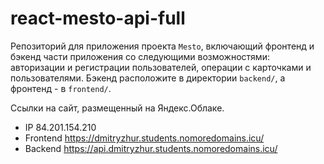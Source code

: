 # react-mesto-api-full
Репозиторий для приложения проекта `Mesto`, включающий фронтенд и бэкенд части приложения со следующими возможностями: авторизации и регистрации пользователей, операции с карточками и пользователями. Бэкенд расположите в директории `backend/`, а фронтенд - в `frontend/`. 
  
Ссылки на сайт, размещенный на Яндекс.Облаке.
* IP 84.201.154.210
* Frontend https://dmitryzhur.students.nomoredomains.icu/
* Backend https://api.dmitryzhur.students.nomoredomains.icu/
